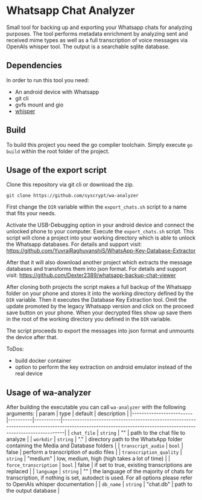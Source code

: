 # Whatsapp Chat Analyzer

Small tool for backing up and exporting your Whatsapp chats for analyzing purposes. The tool performs metadata enrichment by analyzing sent and received mime types as well as a full transcription of voice messages via OpenAIs whisper tool. The output is a searchable sqlite database.

## Dependencies

In order to run this tool you need:

- An android device with Whatsapp
- git cli
- gvfs mount and gio
- [whisper](https://openai.com/blog/whisper/)

## Build

To build this project you need the go compiler toolchain. Simply execute `go build` within the root folder of the project.

## Usage of the export script

Clone this repository via git cli or download the zip.

```shell
git clone https://github.com/syscrypt/wa-analyzer
```

First change the `DIR` variable within the `export_chats.sh` script to a name that fits your needs.

Activate the USB-Debugging option in your android device and connect the unlocked phone to your computer. Execute the `export_chats.sh` script. This script will clone a project into your working directory which is able to unlock the Whatsapp databases. For details and support visit:
https://github.com/YuvrajRaghuvanshiS/WhatsApp-Key-Database-Extractor

After that it will also download another project which extracts the message databases and transforms them into json format. For details and support visit:
https://github.com/Dexter2389/whatsapp-backup-chat-viewer

After cloning both projects the script makes a full backup of the Whatsapp folder on your phone and stores it into the working directory defined by the `DIR` variable. Then it executes the Database Key Extraction tool. Omit the update promoted by the legacy Whatsapp version and click on the proceed save button on your phone. When your decrypted files show up save them in the root of the working directory you defined in the `DIR` variable.

The script proceeds to export the messages into json format and unmounts the device after that.

ToDos:

- build docker container
- option to perform the key extraction on android emulator instead of the real device

## Usage of wa-analyzer

After building the executable you can call `wa-analyzer` with the following arguments:
| param | type | default | description |
|-------------------------|----------|-----------|-------------------------------------------------------------------------------------------------------------------------------------------------------------|
| `chat_file` | `string` | "" | path to the chat file to analyze |
| `workdir` | `string` | "." | directory path to the WhatsApp folder containing the Media and Database folders |
| `transcript_audio` | `bool` | false | perform a transcription of audio files |
| `transcription_quality` | `string` | "medium" | low, medium, high (high takes a lot of time) |
| `force_transcription` | `bool` | false | if set to true, existing transcriptions are replaced |
| `language` | `string` | "" | the language of the majority of chats for transcription, if nothing is set, autodect is used. For all options please refer to OpenAIs whisper documentation |
| `db_name` | `string` | "chat.db" | path to the output database |

